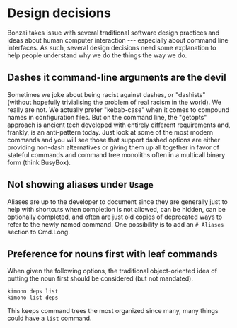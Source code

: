 # Design decisions

Bonzai takes issue with several traditional software design practices and ideas about human computer interaction --- especially about command line interfaces. As such, several design decisions need some explanation to help people understand why we do the things the way we do.

## Dashes it command-line arguments are the devil

Sometimes we joke about being racist against dashes, or "dashists" (without hopefully trivialising the problem of real racism in the world). We really are not. We actually prefer "kebab-case" when it comes to compound names in configuration files. But on the command line, the "getopts" approach is ancient tech developed with entirely different requirements and, frankly, is an anti-pattern today.  Just look at some of the most modern commands and you will see those that support dashed options are either providing non-dash alternatives or giving them up all together in favor of stateful commands and command tree monoliths often in a multicall binary form (think BusyBox).

## Not showing aliases under `Usage`

Aliases are up to the developer to document since they are generally just to help with shortcuts when completion is not allowed, can be hidden, can be optionally completed, and often are just old copies of deprecated ways to refer to the newly named command. One possibility is to add an `# Aliases` section to Cmd.Long.

## Preference for nouns first with leaf commands

When given the following options, the traditional object-oriented idea of putting the noun first should be considered (but not mandated).

```
kimono deps list
kimono list deps
```

This keeps command trees the most organized since many, many things could have a `list` command.

